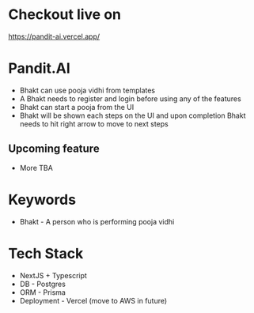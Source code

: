 # Checkout live on
https://pandit-ai.vercel.app/

# Pandit.AI
- Bhakt can use pooja vidhi from templates
- A Bhakt needs to register and login before using any of the features
- Bhakt can start a pooja from the UI
- Bhakt will be shown each steps on the UI and upon completion Bhakt needs to hit right arrow to move to next steps
## Upcoming feature
- More TBA

# Keywords
- Bhakt - A person who is performing pooja vidhi

# Tech Stack
- NextJS + Typescript
- DB - Postgres
- ORM - Prisma
- Deployment - Vercel (move to AWS in future)
